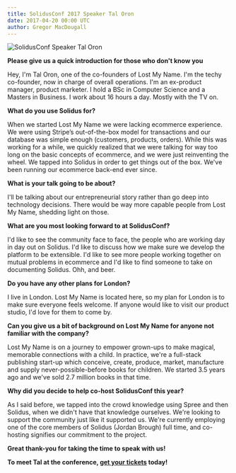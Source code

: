 ```yaml
---
title: SolidusConf 2017 Speaker Tal Oron
date: 2017-04-20 00:00 UTC
author: Gregor MacDougall
---
```


![SolidusConf Speaker Tal Oron](/blog/2017/04/20/solidusconf-2017-speaker-tal-oron/tal-profile.jpg)

**Please give us a quick introduction for those who don't know you**

Hey, I'm Tal Oron, one of the co-founders of Lost My Name. I'm the techy co-founder, now in charge of overall operations. I'm an ex-product manager, product marketer. I hold a BSc in Computer Science and a Masters in Business. I work about 16 hours a day. Mostly with the TV on.

**What do you use Solidus for?**

When we started Lost My Name we were lacking ecommerce experience. We were using Stripe’s out-of-the-box model for transactions and our database was simple enough (customers, products, orders). While this was working for a while, we quickly realized that we were talking for way too long on the basic concepts of ecommerce, and we were just reinventing the wheel. We tapped into Solidus in order to get things out of the box. We've been running our ecommerce back-end ever since.

**What is your talk going to be about?**

I'll be talking about our entrepreneurial story rather than go deep into technology decisions. There would be way more capable people from Lost My Name, shedding light on those.

**What are you most looking forward to at SolidusConf?**

I'd like to see the community face to face, the people who are working day in day out on Solidus. I'd like to discuss how we make sure we develop the platform to be extensible. I'd like to see more people working together on mutual problems in ecommerce and I'd like to find someone to take on documenting Solidus. Ohh, and beer.

**Do you have any other plans for London?**

I live in London. Lost My Name is located here, so my plan for London is to make sure everyone feels welcome. If anyone would like to visit our product studio, I'd love for them to come by.

**Can you give us a bit of background on Lost My Name for anyone not familiar with the company?**

Lost My Name is on a journey to empower grown-ups to make magical, memorable connections with a child. In practice, we're a full-stack publishing start-up which conceive, create, produce, market, manufacture and supply never-possible-before books for children. We started 3.5 years ago and we've sold 2.7 million books in that time.

**Why did you decide to help co-host SolidusConf this year?**

As I said before, we tapped into the crowd knowledge using Spree and then Solidus, when we didn't have that knowledge ourselves. We're looking to support the community just like it supported us. We're currently employing one of the core members of Solidus (Jordan Brough) full time, and co-hosting signifies our commitment to the project.

**Great thank-you for taking the time to speak with us!**

**To meet Tal at the conference, [get your tickets](https://www.eventbrite.ca/e/solidusconf-2017-tickets-33284698429) today!**
